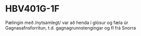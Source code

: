 # HBV401G-1F

Pælingin með /nytsamlegt/ var að henda í glósur og fæla úr Gagnasafnsforritun, t.d. gagnagrunnstengingar og fl frá
Snorra
